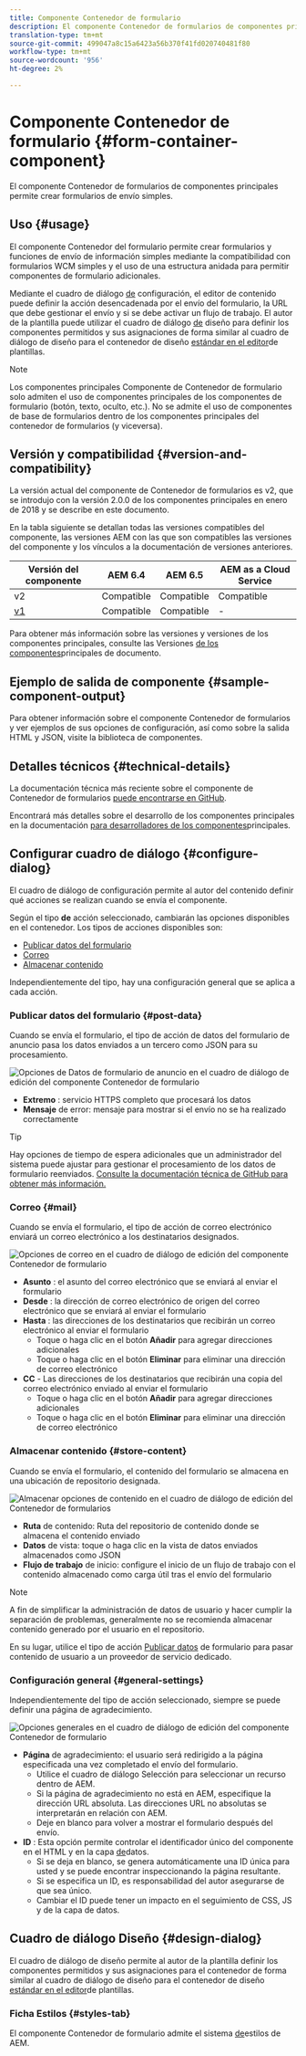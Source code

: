 ```yaml
---
title: Componente Contenedor de formulario
description: El componente Contenedor de formularios de componentes principales permite crear formularios de envío simples.
translation-type: tm+mt
source-git-commit: 499047a8c15a6423a56b370f41fd020740481f80
workflow-type: tm+mt
source-wordcount: '956'
ht-degree: 2%

---
```



# Componente Contenedor de formulario {#form-container-component}

El componente Contenedor de formularios de componentes principales permite crear formularios de envío simples.

## Uso {#usage}

El componente Contenedor del formulario permite crear formularios y funciones de envío de información simples mediante la compatibilidad con formularios WCM simples y el uso de una estructura anidada para permitir componentes de formulario adicionales.

Mediante el cuadro de diálogo [de](#configure-dialog) configuración, el editor de contenido puede definir la acción desencadenada por el envío del formulario, la URL que debe gestionar el envío y si se debe activar un flujo de trabajo. El autor de la plantilla puede utilizar el cuadro de diálogo [de](#design-dialog) diseño para definir los componentes permitidos y sus asignaciones de forma similar al cuadro de diálogo de diseño para el contenedor de diseño [estándar en el editor](https://docs.adobe.com/content/help/en/experience-manager-cloud-service/sites/authoring/features/templates.html)de plantillas.

>[!NOTE]
>
>Los componentes principales Componente de Contenedor de formulario solo admiten el uso de componentes principales de los componentes de formulario (botón, texto, oculto, etc.). No se admite el uso de componentes [](https://docs.adobe.com/content/help/en/experience-manager-65/authoring/siteandpage/default-components-foundation.html) de base de formularios dentro de los componentes principales del contenedor de formularios (y viceversa).

## Versión y compatibilidad {#version-and-compatibility}

La versión actual del componente de Contenedor de formularios es v2, que se introdujo con la versión 2.0.0 de los componentes principales en enero de 2018 y se describe en este documento.

En la tabla siguiente se detallan todas las versiones compatibles del componente, las versiones AEM con las que son compatibles las versiones del componente y los vínculos a la documentación de versiones anteriores.

| Versión del componente | AEM 6.4   | AEM 6.5 | AEM as a Cloud Service |
|--- |--- |--- |---|
| v2 | Compatible | Compatible | Compatible |
| [v1](/help/components/v1/form-container-v1.md) | Compatible | Compatible | - |

Para obtener más información sobre las versiones y versiones de los componentes principales, consulte las Versiones [de los componentes](/help/versions.md)principales de documento.

## Ejemplo de salida de componente {#sample-component-output}

Para obtener información sobre el componente Contenedor de formularios y ver ejemplos de sus opciones de configuración, así como sobre la salida HTML y JSON, visite la biblioteca [](https://adobe.com/go/aem_cmp_library_form_container)de componentes.

## Detalles técnicos {#technical-details}

La documentación técnica más reciente sobre el componente de Contenedor de formularios [puede encontrarse en GitHub](https://adobe.com/go/aem_cmp_tech_form_container_v2).

Encontrará más detalles sobre el desarrollo de los componentes principales en la documentación [para desarrolladores de los componentes](/help/developing/overview.md)principales.

## Configurar cuadro de diálogo {#configure-dialog}

El cuadro de diálogo de configuración permite al autor del contenido definir qué acciones se realizan cuando se envía el componente.

Según el tipo **de** acción seleccionado, cambiarán las opciones disponibles en el contenedor. Los tipos de acciones disponibles son:

* [Publicar datos del formulario](#post-data)
* [Correo](#mail)
* [Almacenar contenido](#store-content)

Independientemente del tipo, hay una configuración [](#general-settings) general que se aplica a cada acción.

### Publicar datos del formulario {#post-data}

Cuando se envía el formulario, el tipo de acción de datos del formulario de anuncio pasa los datos enviados a un tercero como JSON para su procesamiento.

![Opciones de Datos de formulario de anuncio en el cuadro de diálogo de edición del componente Contenedor de formulario](/help/assets/form-container-edit-post.png)

* **Extremo** : servicio HTTPS completo que procesará los datos
* **Mensaje** de error: mensaje para mostrar si el envío no se ha realizado correctamente

>[!TIP]
>Hay opciones de tiempo de espera adicionales que un administrador del sistema puede ajustar para gestionar el procesamiento de los datos de formulario reenviados. [Consulte la documentación técnica de GitHub para obtener más información.](https://github.com/adobe/aem-core-wcm-components/tree/master/content/src/content/jcr_root/apps/core/wcm/components/form/actions/rpc)

### Correo {#mail}

Cuando se envía el formulario, el tipo de acción de correo electrónico enviará un correo electrónico a los destinatarios designados.

![Opciones de correo en el cuadro de diálogo de edición del componente Contenedor de formulario](/help/assets/form-container-edit-mail.png)

* **Asunto** : el asunto del correo electrónico que se enviará al enviar el formulario
* **Desde** : la dirección de correo electrónico de origen del correo electrónico que se enviará al enviar el formulario
* **Hasta** : las direcciones de los destinatarios que recibirán un correo electrónico al enviar el formulario
   * Toque o haga clic en el botón **Añadir** para agregar direcciones adicionales
   * Toque o haga clic en el botón **Eliminar** para eliminar una dirección de correo electrónico
* **CC** - Las direcciones de los destinatarios que recibirán una copia del correo electrónico enviado al enviar el formulario
   * Toque o haga clic en el botón **Añadir** para agregar direcciones adicionales
   * Toque o haga clic en el botón **Eliminar** para eliminar una dirección de correo electrónico

### Almacenar contenido {#store-content}

Cuando se envía el formulario, el contenido del formulario se almacena en una ubicación de repositorio designada.

![Almacenar opciones de contenido en el cuadro de diálogo de edición del Contenedor de formularios](/help/assets/form-container-edit-store.png)

* **Ruta** de contenido: Ruta del repositorio de contenido donde se almacena el contenido enviado
* **Datos** de vista: toque o haga clic en la vista de datos enviados almacenados como JSON
* **Flujo de trabajo** de inicio: configure el inicio de un flujo de trabajo con el contenido almacenado como carga útil tras el envío del formulario

>[!NOTE]
>
>A fin de simplificar la administración de datos de usuario y hacer cumplir la separación de problemas, generalmente no se recomienda almacenar contenido generado por el usuario en el repositorio.
>
>En su lugar, utilice el tipo de acción [Publicar datos](#post-data) de formulario para pasar contenido de usuario a un proveedor de servicio dedicado.

### Configuración general {#general-settings}

Independientemente del tipo de acción seleccionado, siempre se puede definir una página de agradecimiento.

![Opciones generales en el cuadro de diálogo de edición del componente Contenedor de formulario](/help/assets/form-container-edit-general.png)

* **Página** de agradecimiento: el usuario será redirigido a la página especificada una vez completado el envío del formulario.
   * Utilice el cuadro de diálogo Selección para seleccionar un recurso dentro de AEM.
   * Si la página de agradecimiento no está en AEM, especifique la dirección URL absoluta. Las direcciones URL no absolutas se interpretarán en relación con AEM.
   * Deje en blanco para volver a mostrar el formulario después del envío.
* **ID** : Esta opción permite controlar el identificador único del componente en el HTML y en la capa [de](/help/developing/data-layer/overview.md)datos.
   * Si se deja en blanco, se genera automáticamente una ID única para usted y se puede encontrar inspeccionando la página resultante.
   * Si se especifica un ID, es responsabilidad del autor asegurarse de que sea único.
   * Cambiar el ID puede tener un impacto en el seguimiento de CSS, JS y de la capa de datos.

## Cuadro de diálogo Diseño {#design-dialog}

El cuadro de diálogo de diseño permite al autor de la plantilla definir los componentes permitidos y sus asignaciones para el contenedor de forma similar al cuadro de diálogo de diseño para el contenedor de diseño [estándar en el editor](https://docs.adobe.com/content/help/en/experience-manager-cloud-service/sites/authoring/features/templates.html)de plantillas.

### Ficha Estilos {#styles-tab}

El componente Contenedor de formulario admite el sistema [de](/help/get-started/authoring.md#component-styling)estilos de AEM.
